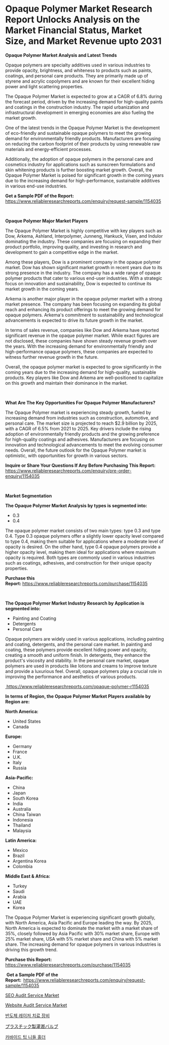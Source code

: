 <p><h1>Opaque Polymer Market Research Report Unlocks Analysis on the Market Financial Status, Market Size, and Market Revenue upto 2031</h1></p><p><strong>Opaque Polymer Market Analysis and Latest Trends</strong></p>
<p><p>Opaque polymers are specialty additives used in various industries to provide opacity, brightness, and whiteness to products such as paints, coatings, and personal care products. They are primarily made up of styrene and acrylic copolymers and are known for their excellent hiding power and light scattering properties.</p><p>The Opaque Polymer Market is expected to grow at a CAGR of 6.8% during the forecast period, driven by the increasing demand for high-quality paints and coatings in the construction industry. The rapid urbanization and infrastructural development in emerging economies are also fueling the market growth.</p><p>One of the latest trends in the Opaque Polymer Market is the development of eco-friendly and sustainable opaque polymers to meet the growing demand for environmentally friendly products. Manufacturers are focusing on reducing the carbon footprint of their products by using renewable raw materials and energy-efficient processes.</p><p>Additionally, the adoption of opaque polymers in the personal care and cosmetics industry for applications such as sunscreen formulations and skin whitening products is further boosting market growth. Overall, the Opaque Polymer Market is poised for significant growth in the coming years due to the increasing demand for high-performance, sustainable additives in various end-use industries.</p></p>
<p><strong>Get a Sample PDF of the Report:&nbsp;</strong> <a href="https://www.reliableresearchreports.com/enquiry/request-sample/1154035">https://www.reliableresearchreports.com/enquiry/request-sample/1154035</a></p>
<p>&nbsp;</p>
<p><strong>Opaque Polymer Major Market Players</strong></p>
<p><p>The Opaque Polymer Market is highly competitive with key players such as Dow, Arkema, Ashland, Interpolymer, Junneng, Hankuck, Visen, and Indulor dominating the industry. These companies are focusing on expanding their product portfolio, improving quality, and investing in research and development to gain a competitive edge in the market.</p><p>Among these players, Dow is a prominent company in the opaque polymer market. Dow has shown significant market growth in recent years due to its strong presence in the industry. The company has a wide range of opaque polymer products that cater to various end-user industries. With a strategic focus on innovation and sustainability, Dow is expected to continue its market growth in the coming years.</p><p>Arkema is another major player in the opaque polymer market with a strong market presence. The company has been focusing on expanding its global reach and enhancing its product offerings to meet the growing demand for opaque polymers. Arkema's commitment to sustainability and technological advancements is expected to drive its future growth in the market.</p><p>In terms of sales revenue, companies like Dow and Arkema have reported significant revenue in the opaque polymer market. While exact figures are not disclosed, these companies have shown steady revenue growth over the years. With the increasing demand for environmentally friendly and high-performance opaque polymers, these companies are expected to witness further revenue growth in the future.</p><p>Overall, the opaque polymer market is expected to grow significantly in the coming years due to the increasing demand for high-quality, sustainable products. Key players like Dow and Arkema are well-positioned to capitalize on this growth and maintain their dominance in the market.</p></p>
<p>&nbsp;</p>
<p><strong>What Are The Key Opportunities For Opaque Polymer Manufacturers?</strong></p>
<p><p>The Opaque Polymer market is experiencing steady growth, fueled by increasing demand from industries such as construction, automotive, and personal care. The market size is projected to reach $2.9 billion by 2025, with a CAGR of 6.5% from 2021 to 2025. Key drivers include the rising adoption of environmentally friendly products and the growing preference for high-quality coatings and adhesives. Manufacturers are focusing on innovation and technological advancements to meet the evolving consumer needs. Overall, the future outlook for the Opaque Polymer market is optimistic, with opportunities for growth in various sectors.</p></p>
<p><strong>Inquire or Share Your Questions If Any Before Purchasing This Report:</strong> <a href="https://www.reliableresearchreports.com/enquiry/pre-order-enquiry/1154035">https://www.reliableresearchreports.com/enquiry/pre-order-enquiry/1154035</a></p>
<p>&nbsp;</p>
<p><strong>Market Segmentation</strong></p>
<p><strong>The Opaque Polymer Market Analysis by types is segmented into:</strong></p>
<p><ul><li>0.3</li><li>0.4</li></ul></p>
<p><p>The opaque polymer market consists of two main types: type 0.3 and type 0.4. Type 0.3 opaque polymers offer a slightly lower opacity level compared to type 0.4, making them suitable for applications where a moderate level of opacity is desired. On the other hand, type 0.4 opaque polymers provide a higher opacity level, making them ideal for applications where maximum opacity is required. Both types are commonly used in various industries such as coatings, adhesives, and construction for their unique opacity properties.</p></p>
<p><strong>Purchase this Report:&nbsp;</strong><a href="https://www.reliableresearchreports.com/purchase/1154035">https://www.reliableresearchreports.com/purchase/1154035</a></p>
<p>&nbsp;</p>
<p><strong>The Opaque Polymer Market Industry Research by Application is segmented into:</strong></p>
<p><ul><li>Painting and Coating</li><li>Detergents</li><li>Personal Care</li></ul></p>
<p><p>Opaque polymers are widely used in various applications, including painting and coating, detergents, and the personal care market. In painting and coating, these polymers provide excellent hiding power and opacity, creating a smooth and uniform finish. In detergents, they enhance the product's viscosity and stability. In the personal care market, opaque polymers are used in products like lotions and creams to improve texture and provide a luxurious feel. Overall, opaque polymers play a crucial role in improving the performance and aesthetics of various products.</p></p>
<p><a href="https://www.reliableresearchreports.com/opaque-polymer-r1154035">&nbsp;https://www.reliableresearchreports.com/opaque-polymer-r1154035</a></p>
<p><strong>In terms of Region, the Opaque Polymer Market Players available by Region are:</strong></p>
<p>
    <p> <strong> North America: </strong>
        <ul>
            <li>United States</li>
            <li>Canada</li>
        </ul>
        </p> 
    <p> <strong> Europe: </strong>
        <ul>
            <li>Germany</li>
            <li>France</li>
            <li>U.K.</li>
            <li>Italy</li>
            <li>Russia</li>
        </ul>
        </p> 
    <p> <strong> Asia-Pacific: </strong>
        <ul>
            <li>China</li>
            <li>Japan</li>
            <li>South Korea</li>
            <li>India</li>
            <li>Australia</li>
            <li>China Taiwan</li>
            <li>Indonesia</li>
            <li>Thailand</li>
            <li>Malaysia</li>
        </ul>
        </p> 
    <p> <strong> Latin America: </strong>
        <ul>
            <li>Mexico</li>
            <li>Brazil</li>
            <li>Argentina Korea</li>
            <li>Colombia</li>
        </ul>
        </p> 
    <p> <strong> Middle East & Africa: </strong>
        <ul>
            <li>Turkey</li>
            <li>Saudi</li>
            <li>Arabia</li>
            <li>UAE</li>
            <li>Korea</li>
        </ul>
    </p>
    </p>
<p><p>The Opaque Polymer Market is experiencing significant growth globally, with North America, Asia Pacific and Europe leading the way. By 2025, North America is expected to dominate the market with a market share of 35%, closely followed by Asia Pacific with 30% market share, Europe with 25% market share, USA with 5% market share and China with 5% market share. The increasing demand for opaque polymers in various industries is driving this growth trend.</p></p>
<p><strong>Purchase this Report: </strong><a href="https://www.reliableresearchreports.com/purchase/1154035">https://www.reliableresearchreports.com/purchase/1154035</a></p>
<p>&nbsp;<strong>Get a Sample PDF of the Report:&nbsp;&nbsp;</strong><a href="https://www.reliableresearchreports.com/enquiry/request-sample/1154035">https://www.reliableresearchreports.com/enquiry/request-sample/1154035</a></p>
<p><strong></strong></p>
<p><p><a href="https://github.com/josesg55/Market-Research-Report-List-3/blob/main/seo-audit-service-market.md">SEO Audit Service Market</a></p><p><a href="https://github.com/indrystar/Market-Research-Report-List-4/blob/main/website-audit-service-market.md">Website Audit Service Market</a></p><p><a href="https://github.com/ROBERTS65DAVID/Market-Research-Report-List-1/blob/main/3247245129949.md">반도체 레이저 치료 장비</a></p><p><a href="https://github.com/LizaHeller2023/Market-Research-Report-List-1/blob/main/6088663111998.md">プラスチック製灌漑バルブ</a></p><p><a href="https://github.com/camron674/Market-Research-Report-List-2/blob/main/9310402129948.md">카바이드 팁 니들 홀더</a></p></p>